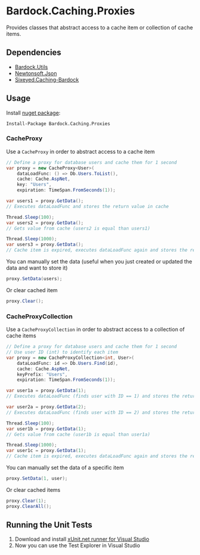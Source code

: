 Bardock.Caching.Proxies
=======================

Provides classes that abstract access to a cache item or collection of cache items.

## Dependencies

* [Bardock.Utils](https://github.com/bardock/Bardock.Utils)
* [Newtonsoft.Json](https://github.com/JamesNK/Newtonsoft.Json)
* [Sixeyed.Caching-Bardock](https://github.com/bardock/caching)

## Usage

Install [nuget package](https://www.nuget.org/packages/Bardock.Caching.Proxies/):

	Install-Package Bardock.Caching.Proxies

### CacheProxy

Use a `CacheProxy` in order to abstract access to a cache item

```C#
// Define a proxy for database users and cache them for 1 second
var proxy = new CacheProxy<User>(
	dataLoadFunc: () => Db.Users.ToList(), 
	cache: Cache.AspNet, 
	key: "Users", 
	expiration: TimeSpan.FromSeconds(1));

var users1 = proxy.GetData();
// Executes dataLoadFunc and stores the return value in cache

Thread.Sleep(100);
var users2 = proxy.GetData();
// Gets value from cache (users2 is equal than users1)

Thread.Sleep(1000);
var users3 = proxy.GetData();
// Cache item is expired, executes dataLoadFunc again and stores the return value in cache
```

You can manually set the data (useful when you just created or updated the data and want to store it)

```C#
proxy.SetData(users);
```

Or clear cached item

```C#
proxy.Clear();
```

### CacheProxyCollection

Use a `CacheProxyCollection` in order to abstract access to a collection of cache items

```C#
// Define a proxy for database users and cache them for 1 second
// Use user ID (int) to identify each item 
var proxy = new CacheProxyCollection<int, User>(
	dataLoadFunc: id => Db.Users.Find(id), 
	cache: Cache.AspNet, 
	keyPrefix: "Users", 
	expiration: TimeSpan.FromSeconds(1));

var user1a = proxy.GetData(1);
// Executes dataLoadFunc (finds user with ID == 1) and stores the return value in cache

var user2a = proxy.GetData(2);
// Executes dataLoadFunc (finds user with ID == 2) and stores the return value in cache

Thread.Sleep(100);
var user1b = proxy.GetData(1);
// Gets value from cache (user1b is equal than user1a)

Thread.Sleep(1000);
var user1c = proxy.GetData(1);
// Cache item is expired, executes dataLoadFunc again and stores the return value in cache
```

You can manually set the data of a specific item

```C#
proxy.SetData(1, user);
```

Or clear cached items

```C#
proxy.Clear(1);
proxy.ClearAll();
```

## Running the Unit Tests

1. Download and install [xUnit.net runner for Visual Studio](https://visualstudiogallery.msdn.microsoft.com/463c5987-f82b-46c8-a97e-b1cde42b9099)
2. Now you can use the Test Explorer in Visual Studio
